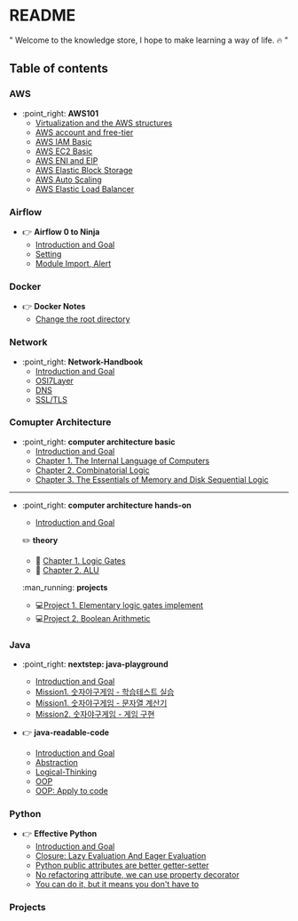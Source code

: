 # README

" Welcome to the knowledge store, I hope to make learning a way of life. :fire: "

## Table of contents

### AWS

* :point\_right: **AWS101**
  * [Virtualization and the AWS structures](aws/aws101/cloud_basic_vm.md)
  * [AWS account and free-tier](aws/aws101/account_freetier.md)
  * [AWS IAM Basic](aws/aws101/iam_basic.md)
  * [AWS EC2 Basic](aws/aws101/ec2/ec2_basic.md)
  * [AWS ENI and EIP](aws/aws101/ec2/eni_eip.md)
  * [AWS Elastic Block Storage](aws/aws101/ec2/ebs.md)
  * [AWS Auto Scaling](aws/aws101/ec2/autoscaling.md)
  * [AWS Elastic Load Balancer](aws/aws101/ec2/elb.md)


### Airflow

* :point_right: **Airflow 0 to Ninja**
  * [Introduction and Goal](airflow/ninja/README.md)
  * [Setting](airflow/ninja/tutorial.md)
  * [Module Import, Alert](airflow/ninja/basic.md)


### Docker

* :point_right: **Docker Notes**
  * [Change the root directory](docker/docker_story/change_root_directory.md)



### Network

* :point\_right: **Network-Handbook**
  * [Introduction and Goal](network/network-handbook/)
  * [OSI7Layer](network/network-handbook/osi7layer.md)
  * [DNS](network/network-handbook/dns.md)
  * [SSL/TLS](network/network-handbook/ssl_tls.md)

### Comupter Architecture

* :point\_right: **computer architecture basic**
  * [Introduction and Goal](comupter-architecture/computer-architecture-scratch/)
  * [Chapter 1. The Internal Language of Computers](comupter-architecture/computer-architecture-scratch/section1.md)
  * [Chapter 2. Combinatorial Logic](comupter-architecture/computer-architecture-scratch/section2.md)
  * [Chapter 3. The Essentials of Memory and Disk Sequential Logic](comupter-architecture/computer-architecture-scratch/section3.md)

***

*   :point\_right: **computer architecture hands-on**

    * [Introduction and Goal](comupter-architecture/computer-architecture-hands-on/)

    :pencil2: **theory**

    * :pencil: [Chapter 1. Logic Gates](comupter-architecture/computer-architecture-hands-on/chapter1.md)
    * :pencil: [Chapter 2. ALU](comupter-architecture/computer-architecture-hands-on/chapter2.md)

    :man\_running: **projects**

    * :computer:[Project 1. Elementary logic gates implement](comupter-architecture/computer-architecture-hands-on/project1.md)
    * :computer:[Project 2. Boolean Arithmetic](comupter-architecture/computer-architecture-hands-on/project2.md)

### Java

* :point\_right: **nextstep: java-playground**
  * [Introduction and Goal](java/nextstep:java-playground/)
  * [Mission1. 숫자야구게임 - 학습테스트 실습](java/nextstep:java-playground/mission1-1.md)
  * [Mission1. 숫자야구게임 - 문자열 계산기](java/nextstep:java-playground/mission1-2.md)
  * [Mission2. 숫자야구게임 - 게임 구현](java/nextstep:java-playground/mission2-1.md)


* :point_right: **java-readable-code**
  * [Introduction and Goal](java/readable-code/README.md)
  * [Abstraction](java/readable-code/abstract.md)
  * [Logical-Thinking](java/readable-code/logical_thinking.md)
  * [OOP](java/readable-code/oop.md)
  * [OOP: Apply to code](java/readable-code/oop-code.md)

### Python

* :point_right: **Effective Python**
  * [Introduction and Goal](python/better-python-code51/README.md)
  * [Closure: Lazy Evaluation And Eager Evaluation](python/better-python-code51/lazy_evaluation.md)
  * [Python public attributes are better getter-setter](python/effective-python-2nd/attributes.md)
  * [No refactoring attribute, we can use property decorator](python/effective-python-2nd/property.md)
  * [You can do it, but it means you don't have to](python/better-python-code51/chapter5.md)


### Projects
